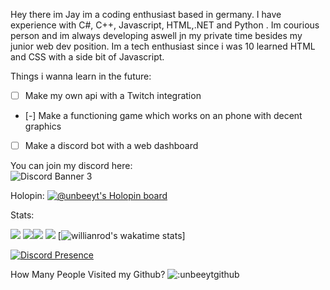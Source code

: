 Hey there im Jay im a coding enthusiast based in germany. I have experience with C#, C++, Javascript, HTML,.NET and Python . Im courious person and im always developing aswell jn my private time besides my junior web dev position. Im a tech enthusiast since i was 10 learned HTML and CSS with a side bit of Javascript. 




Things i wanna learn in the future:
- [ ] Make my own api with a Twitch integration 
- [-] Make a functioning game which works on an phone with decent graphics
- [ ] Make a discord bot with a web dashboard

You can join my discord here:\
![Discord Banner 3](https://discordapp.com/api/guilds/1037850846442037308/widget.png?style=banner3)


Holopin:
[![@unbeeyt's Holopin board](https://holopin.me/unbeeyt)](https://holopin.io/@unbeeyt)




Stats:

![](http://github-profile-summary-cards.vercel.app/api/cards/profile-details?username=unbeeyt&theme=darcula)
![](http://github-profile-summary-cards.vercel.app/api/cards/repos-per-language?username=unbeeyt&theme=darcula)![](http://github-profile-summary-cards.vercel.app/api/cards/most-commit-language?username=unbeeyt&theme=darcula)
![](http://github-profile-summary-cards.vercel.app/api/cards/stats?username=unbeeyt&theme=darcula)
[![willianrod's wakatime stats](https://github-readme-stats.vercel.app/api/wakatime?username=unbee_yt)]

[![Discord Presence](https://lanyard.cnrad.dev/api/829013256416919625)](https://discord.com/users/829013256416919625)

How Many People Visited my Github?
![:unbeeytgithub](https://count.getloli.com/get/@:unbeeytgithub)
